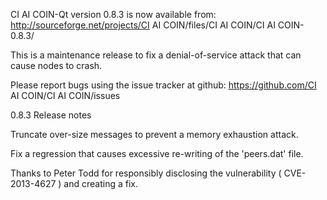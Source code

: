 CI AI COIN-Qt version 0.8.3 is now available from:
  http://sourceforge.net/projects/CI AI COIN/files/CI AI COIN/CI AI COIN-0.8.3/

This is a maintenance release to fix a denial-of-service attack that
can cause nodes to crash.

Please report bugs using the issue tracker at github:
  https://github.com/CI AI COIN/CI AI COIN/issues

0.8.3 Release notes

Truncate over-size messages to prevent a memory exhaustion attack.

Fix a regression that causes excessive re-writing of the 'peers.dat' file.


Thanks to Peter Todd for responsibly disclosing the vulnerability
( CVE-2013-4627 ) and creating a fix.
